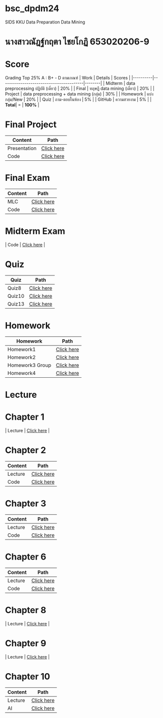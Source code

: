 # bsc_dpdm24
SIDS KKU Data Preparation Data Mining
# นางสาวณัฎฐ์กฤตา ไชยโกฏิ 653020206-9
# Score
Grading Top 25% A : B+ - D ตามเกณฑ์
| Work     | Details                                  | Scores |
|----------|------------------------------------------|--------|
| Midterm  | data preprocessing ปฏิบัติ (เดี่ยว)   | 20%    |
| Final    | ทฤษฎี data mining (เดี่ยว)            | 20%    |
| Project  | data preprocessing + data mining (กลุ่ม) | 30%    |
| Homework | แบ่งกลุ่ม/New                           | 20%    |
| Quiz     | ถาม-ตอบในห้อง                          | 5%     |
| GitHub   | ความสวยงาม                             | 5%     |
| **Total**| =                                      | **100%** |
# Final Project
| Content  | Path |
|----------|------|
| Presentation  | [Click here](https://drive.google.com/file/d/1T6Am3w6fHIlMrsKhej1D89IoOva9CZt3/view?usp=drivesdk) |
| Code  | [Click here](https://github.com/Natkitta252603/bsc_dpdm24/blob/main/Final_project_new.ipynb) |
# Final Exam
| Content  | Path |
|----------|------|
| MLC  | [Click here](https://colab.research.google.com/drive/1ARdCPyjnc3LiEPRUViF6AHuMkE3D-c2x) |
| Code  | [Click here]() |
# Midterm Exam
| Code  | [Click here](https://colab.research.google.com/drive/1uBQqq_dah6AH6_qwhAqq9t7PWEAdr1Yk) |
# Quiz
| Quiz  | Path |
|----------|------|
| Quiz8  | [Click here](Q8.pdf) |
| Quiz10  | [Click here](Q10.pdf) |
| Quiz13  | [Click here](Q13.pdf) |
# Homework
| Homework  | Path |
|----------|------|
| Homework1  | [Click here](https://github.com/Natkitta252603/bsc_dpdm24/blob/main/Data_Preprocessing.ipynb) |
| Homework2  | [Click here](https://github.com/Natkitta252603/bsc_dpdm24/blob/main/Chapter3_Data_Preprocessing.ipynb) |
| Homework3 Group  | [Click here](https://colab.research.google.com/drive/1v-iExNlSvX_mrJYMZOPLF3F0Ch_ad5QS) |
| Homework4  | [Click here](https://drive.google.com/file/d/1ZkqcH0E_HjmLv4mE_7ju9h_q-9bkcSLM/view?usp=drive_link) |
# Lecture
# Chapter 1
| Lecture  | [Click here](https://drive.google.com/file/d/1poa8B1r0hAdAD9Dyo4Ilsp0YX_lPD4ao/view?usp=drivesdk) |
# Chapter 2
| Content  | Path |
|----------|------|
| Lecture  | [Click here](https://drive.google.com/file/d/1E0ItIt5abRDH9YwW4HFS9EQe0GRM_Z3p/view?usp=drivesdk) |
| Code  | [Click here](https://github.com/Natkitta252603/bsc_dpdm24/blob/main/Chapter2_Understanding_Data.ipynb) |
# Chapter 3
| Content  | Path |
|----------|------|
| Lecture  | [Click here](https://drive.google.com/file/d/1IxKKkInk2K3zWWrNJn8ZQphCTDMoPr7g/view?usp=drivesdk) |
| Code  | [Click here](https://github.com/Natkitta252603/bsc_dpdm24/blob/main/Chapter3_Data_Preprocessing.ipynb) |
# Chapter 6
| Content  | Path |
|----------|------|
| Lecture  | [Click here](https://drive.google.com/file/d/1UIhuBefstoo-PN4M9E8WzFLScSTBDT-C/view?usp=drivesdk) |
| Code  | [Click here](Frequent_Patterns_(Association_Rules).ipynb) |
# Chapter 8
| Lecture  | [Click here](https://drive.google.com/file/d/1ENA4uSOAj0aDOEns07dMrUAzjO54Y80v/view?usp=drivesdk) |
# Chapter 9
| Lecture  | [Click here](https://drive.google.com/file/d/1V73k3Y-4dYttY2YGcwIUenYZRAk2Yu6Q/view?usp=drivesdk) |
# Chapter 10
| Content  | Path |
|----------|------|
| Lecture  | [Click here](https://drive.google.com/file/d/110CWlOu4mdI2op9_cmzBXro1gVbzr1jX/view?usp=drivesdk) |
| AI | [Click here](https://drive.google.com/file/d/1KAhmIH19pmiwF-dbyXvLwyqn26OagipJ/view?usp=drive_link) |


